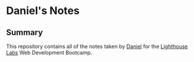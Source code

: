 # Daniel's Notes

## Summary 

This repository contains all of the notes taken by [Daniel](https://github.com/Daniel7763) for the [Lighthouse Labs](https://www.lighthouselabs.ca/) Web Development Bootcamp.